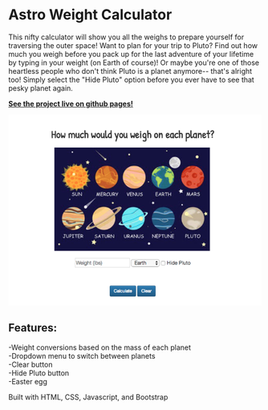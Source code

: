 # __Astro Weight Calculator__

This nifty calculator will show you all the weighs to prepare yourself for traversing the outer space! Want to plan for your trip to Pluto? Find out how much you weigh before you pack up for the last adventure of your lifetime by typing in your weight (on Earth of course)! Or maybe you're one of those heartless people who don't think Pluto is a planet anymore-- that's alright too! Simply select the "Hide Pluto" option before you ever have to see that pesky planet again.

[__See the project live on github pages!__](https://iychiang.github.io/startnow-web101-astro-weight-calculator/)

![img](./static/planetsWeightSS.png)

## Features:  
-Weight conversions based on the mass of each planet  
-Dropdown menu to switch between planets  
-Clear button  
-Hide Pluto button  
-Easter egg  

Built with HTML, CSS, Javascript, and Bootstrap